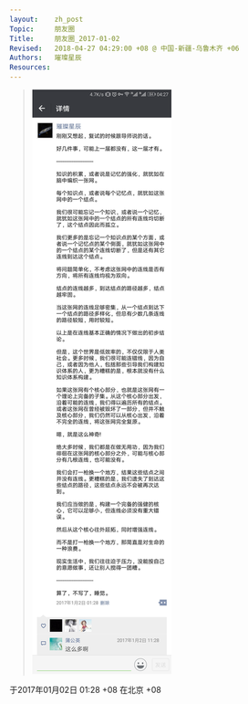 ```yaml
---
layout:    zh_post
Topic:     朋友圈
Title:     朋友圈_2017-01-02
Revised:   2018-04-27 04:29:00 +08 @ 中国-新疆-乌鲁木齐 +06
Authors:   璀璨星辰
Resources:
---
```


> ![max-width: 360px;](figures/2017-01-02T01-28-00+08.svg)

于2017年01月02日 01:28 +08 在北京 +08
